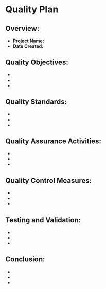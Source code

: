 # Quality Plan

## Overview:
- **Project Name:**
- **Date Created:**

## Quality Objectives:
- 
- 
- 

## Quality Standards:
- 
- 
- 

## Quality Assurance Activities:
- 
- 
- 

## Quality Control Measures:
- 
- 
- 

## Testing and Validation:
- 
- 
- 

## Conclusion:
- 
- 
- 
